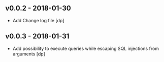 ## v0.0.2 - 2018-01-30

* Add Change log file [dp]

## v0.0.3 - 2018-01-31

* Add possibility to execute queries while escaping SQL injections from arguments [dp]

